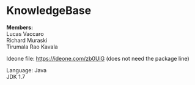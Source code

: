 # KnowledgeBase

**Members:**  
Lucas Vaccaro  
Richard Muraski  
Tirumala Rao Kavala

Ideone file: https://ideone.com/zb0UlG (does not need the package line)

Language: Java  
JDK 1.7